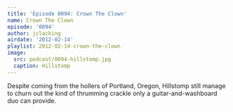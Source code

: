 ```yaml
---
title: 'Episode 0094: Crown The Clown'
name: Crown The Clown
episode: '0094'
author: jclacking
airdate: '2012-02-14'
playlist: 2012-02-14-crown-the-clown
image:
  src: podcast/0094-hillstomp.jpg
  caption: Hillstomp
---
```

Despite coming from the hollers of Portland, Oregon, Hillstomp still manage to churn out the kind of thrumming crackle only a guitar-and-washboard duo can provide.
